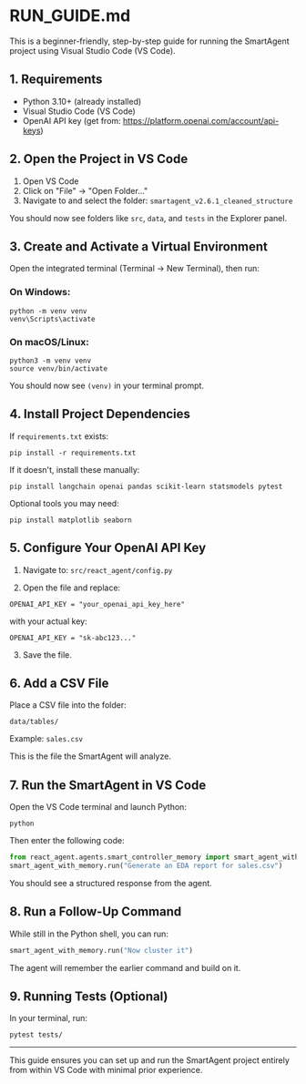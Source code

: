 # RUN_GUIDE.md

This is a beginner-friendly, step-by-step guide for running the SmartAgent project using Visual Studio Code (VS Code).

## 1. Requirements

- Python 3.10+ (already installed)
- Visual Studio Code (VS Code)
- OpenAI API key (get from: https://platform.openai.com/account/api-keys)

## 2. Open the Project in VS Code

1. Open VS Code
2. Click on "File" → "Open Folder..."
3. Navigate to and select the folder: `smartagent_v2.6.1_cleaned_structure`

You should now see folders like `src`, `data`, and `tests` in the Explorer panel.

## 3. Create and Activate a Virtual Environment

Open the integrated terminal (Terminal → New Terminal), then run:

### On Windows:
```
python -m venv venv
venv\Scripts\activate
```

### On macOS/Linux:
```
python3 -m venv venv
source venv/bin/activate
```

You should now see `(venv)` in your terminal prompt.

## 4. Install Project Dependencies

If `requirements.txt` exists:
```
pip install -r requirements.txt
```

If it doesn't, install these manually:
```
pip install langchain openai pandas scikit-learn statsmodels pytest
```

Optional tools you may need:
```
pip install matplotlib seaborn
```

## 5. Configure Your OpenAI API Key

1. Navigate to:
   `src/react_agent/config.py`

2. Open the file and replace:
```
OPENAI_API_KEY = "your_openai_api_key_here"
```
with your actual key:
```
OPENAI_API_KEY = "sk-abc123..."
```

3. Save the file.

## 6. Add a CSV File

Place a CSV file into the folder:
```
data/tables/
```
Example: `sales.csv`

This is the file the SmartAgent will analyze.

## 7. Run the SmartAgent in VS Code

Open the VS Code terminal and launch Python:

```
python
```

Then enter the following code:

```python
from react_agent.agents.smart_controller_memory import smart_agent_with_memory
smart_agent_with_memory.run("Generate an EDA report for sales.csv")
```

You should see a structured response from the agent.

## 8. Run a Follow-Up Command

While still in the Python shell, you can run:
```python
smart_agent_with_memory.run("Now cluster it")
```

The agent will remember the earlier command and build on it.

## 9. Running Tests (Optional)

In your terminal, run:
```
pytest tests/
```

---

This guide ensures you can set up and run the SmartAgent project entirely from within VS Code with minimal prior experience.
